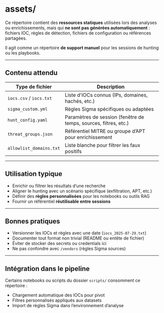 # assets/

Ce répertoire contient des **ressources statiques** utilisées lors des analyses ou enrichissements, mais qui **ne sont pas générées automatiquement** : fichiers IOC, règles de détection, fichiers de configuration ou références partagées.

Il agit comme un répertoire **de support manuel** pour les sessions de hunting ou les playbooks.

---

## Contenu attendu

| Type de fichier         | Description                                                      |
| ----------------------- | ---------------------------------------------------------------- |
| `iocs.csv` / `iocs.txt` | Liste d'IOCs connus (IPs, domaines, hachés, etc.)                |
| `sigma_custom.yml`      | Règles Sigma spécifiques ou adaptées                             |
| `hunt_config.yaml`      | Paramètres de session (fenêtre de temps, sources, filtres, etc.) |
| `threat_groups.json`    | Référentiel MITRE ou groupe d’APT pour enrichissement            |
| `allowlist_domains.txt` | Liste blanche pour filtrer les faux positifs                     |

---

## Utilisation typique

* Enrichir ou filtrer les résultats d’une recherche
* Aligner le hunting avec un scénario spécifique (exfiltration, APT, etc.)
* Définir des **règles personnalisées** pour les notebooks ou outils RAG
* Fournir un référentiel **réutilisable entre sessions**

---

## Bonnes pratiques

* Versionner les IOCs et règles avec une date (`iocs_2025-07-29.txt`)
* Documenter tout format non trivial (README ou entête de fichier)
* Éviter de stocker des secrets ou credentials ici
* Ne pas confondre avec `/vendors` (règles Sigma sources)

---

## Intégration dans le pipeline

Certains notebooks ou scripts du dossier `scripts/` consomment ce répertoire :

* Chargement automatique des IOCs pour pivot
* Filtres personnalisés appliqués aux datasets
* Import de règles Sigma dans l’environnement d’analyse